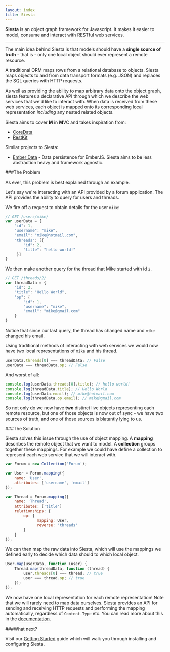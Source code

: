```yaml
---
layout: index
title: Siesta
---
```


<div>
  <p class="lead">
    <strong>Siesta</strong> is an object graph framework for Javascript. It makes it easier to model, consume and interact with RESTful web services.
</p>
<hr/>

The main idea behind Siesta is that models should have a **single source of truth** - that is - only one local object should ever represent a remote resource.

A traditional ORM maps rows from a relational database to objects. Siesta maps objects to and from data transport formats (e.g. JSON) and replaces the SQL queries with HTTP requests.

As well as providing the ability to map arbitrary data onto the object graph, siesta features a declarative API through which we describe the web services that we'd like to interact with. When data is received from these web services, each object is mapped onto its corresponding local representation *including* any nested related objects.

Siesta aims to cover **M** in **M**VC and takes inspiration from:

* [CoreData](https://developer.apple.com/library/mac/documentation/Cocoa/Conceptual/CoreData/cdProgrammingGuide.html)
* [RestKit](http://restkit.org/)

Similar projects to Siesta:

* [Ember Data](https://github.com/emberjs/data) - Data persistence for EmberJS. Siesta aims to be less abstraction heavy and framework agnostic.

###The Problem

As ever, this problem is best explained through an example.

Let's say we're interacting with an API provided by a forum application. The API provides the ability to query for users and threads.

We fire off a request to obtain details for the user `mike`:

```javascript
// GET /users/mike/
var userData = {
    "id": 1,
    "username": "mike",
    "email": "mike@hotmail.com",
    "threads": [{
        "id": 2,
        "title": "hello world!"
     }]
}
```

We then make another query for the thread that Mike started with id `2`.

```javascript
// GET /threads/2/
var threadData = {
    "id": 2,
    "title": "Hello World",
    "op": {
        "id": 1,
        "username": "mike",
        "email": "mike@gmail.com"
    }
}
```

Notice that since our last query, the thread has changed name and `mike` changed his email.

Using traditional methods of interacting with web services we would now have two local representations of `mike` and his thread.

```javascript
userData.threads[0] === threadData; // False
userData === threadData.op; // False
```

And worst of all:

```javascript
console.log(userData.threads[0].title); // hello world!
console.log(threadData.title); // Hello World
console.log(userData.email); // mike@hotmail.com
console.log(threadData.op.email); // mike@gmail.com
```

So not only do we now have **two** distinct live objects representing each remote resource, but one of those objects is now out of sync - we have two sources of truth, and one of those sources is blatantly lying to us.

###The Solution

Siesta solves this issue through the use of object mapping. A **mapping** describes the remote object that we want to model. A **collection** groups together these mappings. For example we could have define a collection to represent each web service that we will interact with.

```javascript
var Forum = new Collection('Forum');

var User = Forum.mapping({
    name: 'User',
    attributes: ['username', 'email']
});
                                   
var Thread = Forum.mapping({
    name: 'Thread',
    attributes: ['title']
    relationships: {
        op: {
              mapping: User,
              reverse: 'threads'
        }
    }
});
```

We can then map the raw data into Siesta, which will use the mappings we defined early to decide which data should to which local object. 

```javascript
User.map(userData, function (user) {
    Thread.map(threadData, function (thread) {
        user.threads[0] === thread; // true
        user === thread.op; // true
    });
});
```

We now have one local representation for each remote representation! Note that we will rarely need to map data ourselves. Siesta provides an API for sending and receiving HTTP requests and performing the mapping automatically, regardless of `Content-Type` etc. You can read more about this in the <a href="{{site.baseurl}}/remote_queries.html">documentation</a>.

###What next?

Visit our <a href="{{site.baseurl}}/docs.html">Getting Started</a> guide which will walk you through installing and configuring Siesta.</br>